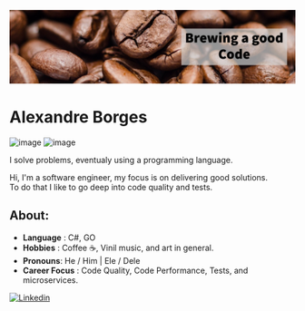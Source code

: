 ![cover](images/cover.png)
# Alexandre Borges


![image](https://user-images.githubusercontent.com/32342368/146513240-a61e4a1a-a34e-4fed-9b85-0a3dae040fe4.png)  ![image](https://user-images.githubusercontent.com/32342368/146513278-49f70b3b-53a5-410b-81bf-ce7d60cf4265.png)


I solve problems, eventualy using a programming language.

Hi, I'm a software engineer, my focus is on delivering good solutions.  
To do that I like to go deep into code quality and tests.

## About:
- **Language** : C#, GO
- **Hobbies** : Coffee ☕, Vinil music, and art in general.
- **Pronouns**: He / Him | Ele / Dele
- **Career Focus** : Code Quality, Code Performance, Tests, and microservices.

[![Linkedin](https://img.shields.io/badge/linkedin-%230077B5.svg?&style=for-the-badge&logo=linkedin&logoColor=white)](https://www.linkedin.com/in/afborgesdev/)
